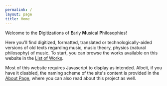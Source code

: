 ```yaml
---
permalink: /
layout: page
title: Home
---
```


Welcome to the **D**igitizations of **E**arly **M**usical **P**hilosophies! 

Here you'll find digitized, formatted, translated or technologically-aided versions of old texts regarding music, music theory, physics (natural philosophy) of music. To start, you can browse the works available on this website in the [List of Works](list). 

Most of this website requires Javascript to display as intended. Albeit, if you have it disabled, the naming scheme of the site's content is provided in the [About Page](about), where you can also read about this project as well.


